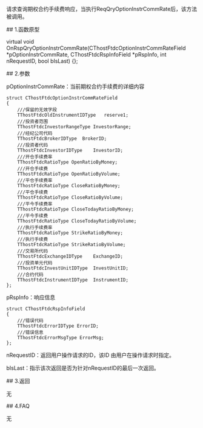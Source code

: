<p>请求查询期权合约手续费响应，当执行ReqQryOptionInstrCommRate后，该方法被调用。</p>
<span class="anchor" id="073e8f7a-abb0-42a6-9106-4a0460009974"></span>
## 1.函数原型
<p>virtual void OnRspQryOptionInstrCommRate(CThostFtdcOptionInstrCommRateField *pOptionInstrCommRate, CThostFtdcRspInfoField *pRspInfo, int nRequestID, bool bIsLast) {};</p>
<span class="anchor" id="64f5d3df-5de8-4c5e-83b8-445efd4b4992"></span>
## 2.参数
<p>pOptionInstrCommRate：当前期权合约手续费的详细内容</p>
<pre><code>struct CThostFtdcOptionInstrCommRateField
{
    ///保留的无效字段
    TThostFtdcOldInstrumentIDType   reserve1;
    ///投资者范围
    TThostFtdcInvestorRangeType InvestorRange;
    ///经纪公司代码
    TThostFtdcBrokerIDType  BrokerID;
    ///投资者代码
    TThostFtdcInvestorIDType    InvestorID;
    ///开仓手续费率
    TThostFtdcRatioType OpenRatioByMoney;
    ///开仓手续费
    TThostFtdcRatioType OpenRatioByVolume;
    ///平仓手续费率
    TThostFtdcRatioType CloseRatioByMoney;
    ///平仓手续费
    TThostFtdcRatioType CloseRatioByVolume;
    ///平今手续费率
    TThostFtdcRatioType CloseTodayRatioByMoney;
    ///平今手续费
    TThostFtdcRatioType CloseTodayRatioByVolume;
    ///执行手续费率
    TThostFtdcRatioType StrikeRatioByMoney;
    ///执行手续费
    TThostFtdcRatioType StrikeRatioByVolume;
    ///交易所代码
    TThostFtdcExchangeIDType    ExchangeID;
    ///投资单元代码
    TThostFtdcInvestUnitIDType  InvestUnitID;
    ///合约代码
    TThostFtdcInstrumentIDType  InstrumentID;
};
</code></pre>
<p>pRspInfo：响应信息</p>
<pre><code>struct CThostFtdcRspInfoField
{
    ///错误代码
    TThostFtdcErrorIDType ErrorID;
    ///错误信息
    TThostFtdcErrorMsgType ErrorMsg;
};
</code></pre>
<p>nRequestID：返回用户操作请求的ID，该ID 由用户在操作请求时指定。</p>
<p>bIsLast：指示该次返回是否为针对nRequestID的最后一次返回。</p>
<span class="anchor" id="b36049e0-68fb-4918-ac7c-cc43f40a4bd1"></span>
## 3.返回
<p>无</p>
<span class="anchor" id="160c377c-0595-43d4-a29e-2e74b19361f8"></span>
## 4.FAQ
<p>无</p>
